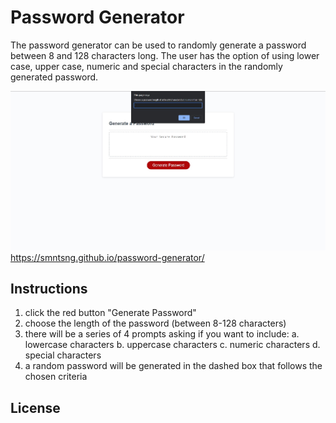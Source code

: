 # Password Generator 

The password generator can be used to randomly generate a password between 8 and 128 characters long. The user has the option of using lower case, upper case, numeric and special characters in the randomly generated password. 

![alt text](assets/screenshot.jpg)
https://smntsng.github.io/password-generator/

## Instructions
1. click the red button "Generate Password" 
2. choose the length of the password (between 8-128 characters)
3. there will be a series of 4 prompts asking if you want to include:
   a. lowercase characters
   b. uppercase characters
   c. numeric characters
   d. special characters
4. a random password will be generated in the dashed box that follows the chosen criteria





## License

